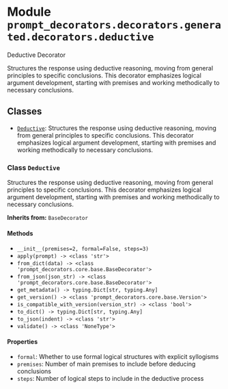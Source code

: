# Module `prompt_decorators.decorators.generated.decorators.deductive`

Deductive Decorator

Structures the response using deductive reasoning, moving from general principles to specific conclusions. This decorator emphasizes logical argument development, starting with premises and working methodically to necessary conclusions.

## Classes

- [`Deductive`](#class-deductive): Structures the response using deductive reasoning, moving from general principles to specific conclusions. This decorator emphasizes logical argument development, starting with premises and working methodically to necessary conclusions.

### Class `Deductive`

Structures the response using deductive reasoning, moving from general principles to specific conclusions. This decorator emphasizes logical argument development, starting with premises and working methodically to necessary conclusions.

**Inherits from:** `BaseDecorator`

#### Methods

- `__init__(premises=2, formal=False, steps=3)`
- `apply(prompt) -> <class 'str'>`
- `from_dict(data) -> <class 'prompt_decorators.core.base.BaseDecorator'>`
- `from_json(json_str) -> <class 'prompt_decorators.core.base.BaseDecorator'>`
- `get_metadata() -> typing.Dict[str, typing.Any]`
- `get_version() -> <class 'prompt_decorators.core.base.Version'>`
- `is_compatible_with_version(version_str) -> <class 'bool'>`
- `to_dict() -> typing.Dict[str, typing.Any]`
- `to_json(indent) -> <class 'str'>`
- `validate() -> <class 'NoneType'>`
#### Properties

- `formal`: Whether to use formal logical structures with explicit syllogisms
- `premises`: Number of main premises to include before deducing conclusions
- `steps`: Number of logical steps to include in the deductive process

